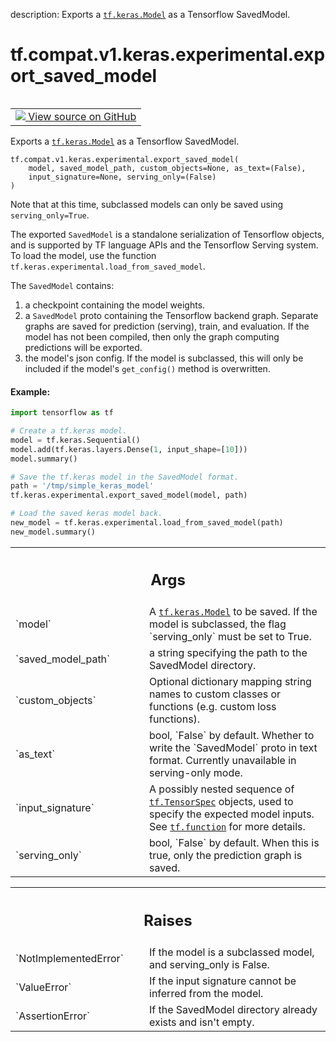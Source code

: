 description: Exports a <a href="../../../../../tf/keras/Model.md"><code>tf.keras.Model</code></a> as a Tensorflow SavedModel.

<div itemscope itemtype="http://developers.google.com/ReferenceObject">
<meta itemprop="name" content="tf.compat.v1.keras.experimental.export_saved_model" />
<meta itemprop="path" content="Stable" />
</div>

# tf.compat.v1.keras.experimental.export_saved_model

<!-- Insert buttons and diff -->

<table class="tfo-notebook-buttons tfo-api nocontent" align="left">
<td>
  <a target="_blank" href="https://github.com/tensorflow/tensorflow/blob/r2.4/tensorflow/python/keras/saving/saved_model_experimental.py#L64-L146">
    <img src="https://www.tensorflow.org/images/GitHub-Mark-32px.png" />
    View source on GitHub
  </a>
</td>
</table>



Exports a <a href="../../../../../tf/keras/Model.md"><code>tf.keras.Model</code></a> as a Tensorflow SavedModel.

<pre class="devsite-click-to-copy prettyprint lang-py tfo-signature-link">
<code>tf.compat.v1.keras.experimental.export_saved_model(
    model, saved_model_path, custom_objects=None, as_text=(False),
    input_signature=None, serving_only=(False)
)
</code></pre>



<!-- Placeholder for "Used in" -->

Note that at this time, subclassed models can only be saved using
`serving_only=True`.

The exported `SavedModel` is a standalone serialization of Tensorflow objects,
and is supported by TF language APIs and the Tensorflow Serving system.
To load the model, use the function
`tf.keras.experimental.load_from_saved_model`.

The `SavedModel` contains:

1. a checkpoint containing the model weights.
2. a `SavedModel` proto containing the Tensorflow backend graph. Separate
   graphs are saved for prediction (serving), train, and evaluation. If
   the model has not been compiled, then only the graph computing predictions
   will be exported.
3. the model's json config. If the model is subclassed, this will only be
   included if the model's `get_config()` method is overwritten.

#### Example:



```python
import tensorflow as tf

# Create a tf.keras model.
model = tf.keras.Sequential()
model.add(tf.keras.layers.Dense(1, input_shape=[10]))
model.summary()

# Save the tf.keras model in the SavedModel format.
path = '/tmp/simple_keras_model'
tf.keras.experimental.export_saved_model(model, path)

# Load the saved keras model back.
new_model = tf.keras.experimental.load_from_saved_model(path)
new_model.summary()
```

<!-- Tabular view -->
 <table class="responsive fixed orange">
<colgroup><col width="214px"><col></colgroup>
<tr><th colspan="2"><h2 class="add-link">Args</h2></th></tr>

<tr>
<td>
`model`
</td>
<td>
A <a href="../../../../../tf/keras/Model.md"><code>tf.keras.Model</code></a> to be saved. If the model is subclassed, the flag
`serving_only` must be set to True.
</td>
</tr><tr>
<td>
`saved_model_path`
</td>
<td>
a string specifying the path to the SavedModel directory.
</td>
</tr><tr>
<td>
`custom_objects`
</td>
<td>
Optional dictionary mapping string names to custom classes
or functions (e.g. custom loss functions).
</td>
</tr><tr>
<td>
`as_text`
</td>
<td>
bool, `False` by default. Whether to write the `SavedModel` proto
in text format. Currently unavailable in serving-only mode.
</td>
</tr><tr>
<td>
`input_signature`
</td>
<td>
A possibly nested sequence of <a href="../../../../../tf/TensorSpec.md"><code>tf.TensorSpec</code></a> objects, used
to specify the expected model inputs. See <a href="../../../../../tf/function.md"><code>tf.function</code></a> for more details.
</td>
</tr><tr>
<td>
`serving_only`
</td>
<td>
bool, `False` by default. When this is true, only the
prediction graph is saved.
</td>
</tr>
</table>



<!-- Tabular view -->
 <table class="responsive fixed orange">
<colgroup><col width="214px"><col></colgroup>
<tr><th colspan="2"><h2 class="add-link">Raises</h2></th></tr>

<tr>
<td>
`NotImplementedError`
</td>
<td>
If the model is a subclassed model, and serving_only is
False.
</td>
</tr><tr>
<td>
`ValueError`
</td>
<td>
If the input signature cannot be inferred from the model.
</td>
</tr><tr>
<td>
`AssertionError`
</td>
<td>
If the SavedModel directory already exists and isn't empty.
</td>
</tr>
</table>


